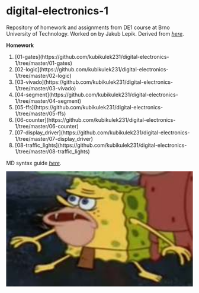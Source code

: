 # digital-electronics-1

Repository of homework and assignments from DE1 course at Brno University of Technology.
Worked on by Jakub Lepik.
Derived from *[here](https://github.com/tomas-fryza/digital-electronics-1.git)*.


**Homework**
<ol>
  <li>[01-gates](https://github.com/kubikulek231/digital-electronics-1/tree/master/01-gates)</li>
  <li>[02-logic](https://github.com/kubikulek231/digital-electronics-1/tree/master/02-logic)</li>
  <li>[03-vivado](https://github.com/kubikulek231/digital-electronics-1/tree/master/03-vivado)</li>
  <li>[04-segment](https://github.com/kubikulek231/digital-electronics-1/tree/master/04-segment)</li>
  <li>[05-ffs](https://github.com/kubikulek231/digital-electronics-1/tree/master/05-ffs)</li>
  <li>[06-counter](https://github.com/kubikulek231/digital-electronics-1/tree/master/06-counter)</li>
  <li>[07-display_driver](https://github.com/kubikulek231/digital-electronics-1/tree/master/07-display_driver)</li>
  <li>[08-traffic_lights](https://github.com/kubikulek231/digital-electronics-1/tree/master/08-traffic_lights)</li>
</ol>

MD syntax guide *[here](https://www.markdownguide.org/basic-syntax/)*.

![image for better looks](images/image.png)
